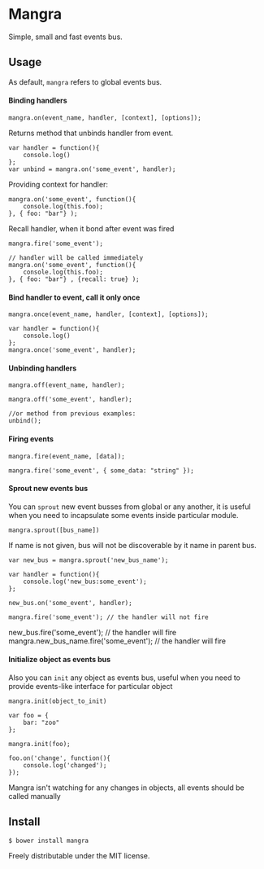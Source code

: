 Mangra
================

Simple, small and fast events bus.

## Usage

As default, `mangra` refers to global events bus.


#### Binding handlers
`mangra.on(event_name, handler, [context], [options]);`

Returns method that unbinds handler from event.

	
	var handler = function(){
		console.log()
	};
	var unbind = mangra.on('some_event', handler); 
	
Providing context for handler:
	
	mangra.on('some_event', function(){
	    console.log(this.foo);
    }, { foo: "bar"} );
    
Recall handler, when it bond after event was fired
	
	mangra.fire('some_event');

	// handler will be called immediately
	mangra.on('some_event', function(){ 
		console.log(this.foo);
    }, { foo: "bar"} , {recall: true} );
        
	
#### Bind handler to event, call it only once

`mangra.once(event_name, handler, [context], [options]);`

	
	var handler = function(){
		console.log()
	};
	mangra.once('some_event', handler); 
	
#### Unbinding handlers

`mangra.off(event_name, handler);`

	mangra.off('some_event', handler);
	
	//or method from previous examples:
	unbind();
	
    
#### Firing events

`mangra.fire(event_name, [data]);`

	mangra.fire('some_event', { some_data: "string" });


 
#### Sprout new events bus 

You can `sprout` new event busses from global or any another, it is useful when you need to incapsulate some events inside particular module. 

`mangra.sprout([bus_name])`

If name is not given, bus will not be discoverable by it name in parent bus.

	var new_bus = mangra.sprout('new_bus_name');
	
	var handler = function(){
		console.log('new_bus:some_event');
	};
	
	new_bus.on('some_event', handler);
	
	mangra.fire('some_event'); // the handler will not fire
  new_bus.fire('some_event'); // the handler will fire
	mangra.new_bus_name.fire('some_event'); // the handler will fire
	
	
#### Initialize object as events bus 

Also you can `init`  any object as events bus, useful when you need to provide events-like interface for particular object

`mangra.init(object_to_init)`


	var foo = {
		bar: "zoo"
	};
	
	mangra.init(foo);
	
	foo.on('change', function(){
		console.log('changed');
	});

Mangra isn't watching for any changes in objects, all events should be called manually 


## Install

	$ bower install mangra


Freely distributable under the MIT license.